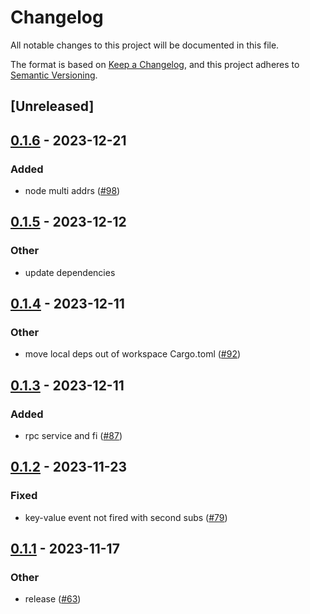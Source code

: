 # Changelog
All notable changes to this project will be documented in this file.

The format is based on [Keep a Changelog](https://keepachangelog.com/en/1.0.0/),
and this project adheres to [Semantic Versioning](https://semver.org/spec/v2.0.0.html).

## [Unreleased]

## [0.1.6](https://github.com/luongngocminh/decentralized-sdn/compare/atm0s-sdn-key-value-v0.1.5...atm0s-sdn-key-value-v0.1.6) - 2023-12-21

### Added
- node multi addrs ([#98](https://github.com/luongngocminh/decentralized-sdn/pull/98))

## [0.1.5](https://github.com/8xFF/atm0s-sdn/compare/atm0s-sdn-key-value-v0.1.4...atm0s-sdn-key-value-v0.1.5) - 2023-12-12

### Other
- update dependencies

## [0.1.4](https://github.com/8xFF/atm0s-sdn/compare/atm0s-sdn-key-value-v0.1.3...atm0s-sdn-key-value-v0.1.4) - 2023-12-11

### Other
- move local deps out of workspace Cargo.toml ([#92](https://github.com/8xFF/atm0s-sdn/pull/92))

## [0.1.3](https://github.com/8xFF/atm0s-sdn/compare/atm0s-sdn-key-value-v0.1.2...atm0s-sdn-key-value-v0.1.3) - 2023-12-11

### Added
- rpc service and fi ([#87](https://github.com/8xFF/atm0s-sdn/pull/87))

## [0.1.2](https://github.com/8xFF/atm0s-sdn/compare/atm0s-sdn-key-value-v0.1.1...atm0s-sdn-key-value-v0.1.2) - 2023-11-23

### Fixed
- key-value event not fired with second subs ([#79](https://github.com/8xFF/atm0s-sdn/pull/79))

## [0.1.1](https://github.com/8xFF/atm0s-sdn/compare/atm0s-sdn-key-value-v0.1.0...atm0s-sdn-key-value-v0.1.1) - 2023-11-17

### Other
- release ([#63](https://github.com/8xFF/atm0s-sdn/pull/63))

